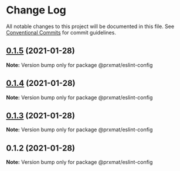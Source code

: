 # Change Log

All notable changes to this project will be documented in this file.
See [Conventional Commits](https://conventionalcommits.org) for commit guidelines.

## [0.1.5](https://github.com/prxmat/eslint-config/compare/v0.1.4...v0.1.5) (2021-01-28)

**Note:** Version bump only for package @prxmat/eslint-config





## [0.1.4](https://github.com/prxmat/eslint-config/compare/v0.1.3...v0.1.4) (2021-01-28)

**Note:** Version bump only for package @prxmat/eslint-config





## [0.1.3](https://github.com/prxmat/eslint-config/compare/v0.1.2...v0.1.3) (2021-01-28)

**Note:** Version bump only for package @prxmat/eslint-config





## 0.1.2 (2021-01-28)

**Note:** Version bump only for package @prxmat/eslint-config
